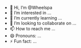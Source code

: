 - 👋 Hi, I’m @Wheelspa
- 👀 I’m interested in ...
- 🌱 I’m currently learning ...
- 💞️ I’m looking to collaborate on ...
- 📫 How to reach me ...
- 😄 Pronouns: ...
- ⚡ Fun fact: ...

<!---
Wheelspa/Wheelspa is a ✨ special ✨ repository because its `README.md` (this file) appears on your GitHub profile.
You can click the Preview link to take a look at your changes.
--->
